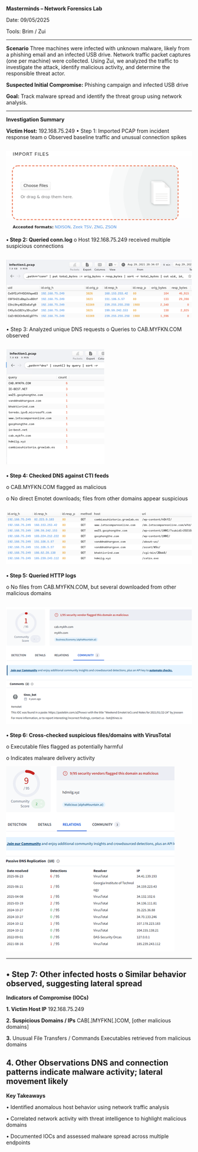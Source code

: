 **Masterminds – Network Forensics Lab**

Date: 09/05/2025

Tools: Brim / Zui

---
**Scenario**
Three machines were infected with unknown malware, likely from a phishing email and an infected USB drive. Network traffic packet captures (one per machine) were collected. Using Zui, we analyzed the traffic to investigate the attack, identify malicious activity, and determine the responsible threat actor.

**Suspected Initial Compromise:** Phishing campaign and infected USB drive

**Goal:** Track malware spread and identify the threat group using network analysis.

---
**Investigation Summary**

**Victim Host:** 192.168.75.249
•	Step 1: Imported PCAP from incident response team
o	Observed baseline traffic and unusual connection spikes

![Opening a Pcacp](Screenshots/1.png)
---
**•	Step 2: Queried conn.log**
o	Host 192.168.75.249 received multiple suspicious connections

![Opening a Pcacp](Screenshots/2.png)
---
•	Step 3: Analyzed unique DNS requests
o	Queries to CAB.MYFKN.COM observed

![Opening a Pcacp](Screenshots/3.png)
---
**•	Step 4: Checked DNS against CTI feeds**

o CAB.MYFKN.COM flagged as malicious

o	No direct Emotet downloads; files from other domains appear suspicious

![Opening a Pcacp](Screenshots/4.png)
---
**•	Step 5: Queried HTTP logs**

o	No files from CAB.MYFKN.COM, but several downloaded from other malicious domains

![Opening a Pcacp](Screenshots/5.png)
---

**•	Step 6: Cross-checked suspicious files/domains with VirusTotal**

o	Executable files flagged as potentially harmful

o	Indicates malware delivery activity

![Opening a Pcacp](Screenshots/6.png)

---
•	Step 7: Other infected hosts
o	Similar behavior observed, suggesting lateral spread
---
**Indicators of Compromise (IOCs)**

**1. Victim Host IP**	192.168.75.249

**2. Suspicious Domains / IPs**	CAB[.]MYFKN[.]COM, [other malicious domains]

**3.** Unusual File Transfers / Commands	Executables retrieved from malicious domains

**4.** Other Observations	DNS and connection patterns indicate malware activity; lateral movement likely
---
**Key Takeaways**

•	Identified anomalous host behavior using network traffic analysis

•	Correlated network activity with threat intelligence to highlight malicious domains

•	Documented IOCs and assessed malware spread across multiple endpoints

